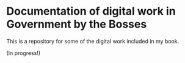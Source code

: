 # Documentation of digital work in Government by the Bosses

This is a repository for some of the digital work included in my book.

(In progress!)
